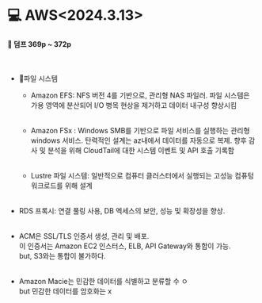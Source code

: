 <h1>💻 AWS<2024.3.13></h1>
<h4>📖 덤프 369p ~ 372p <br></h4><br>

- 📂파일 시스템
   - Amazon EFS: NFS 버전 4를 기반으로, 관리형 NAS 파일러.
파일 시스템은 가용 영역에 분산되어 I/O 병목 현상을 제거하고
데이터 내구성 향상시킴 <br><br>

   - Amazon FSx : Windows SMB를 기반으로 파일 서비스를 실행하는 관리형 windows 서비스. 탄력적인 설계는 az내에서 데이터를 자동으로 복제. 향후 감사 및 분석을 위해 CloudTail에 대한 시스템 이벤트 및 API 호출 기록함<br><br>

  - Lustre 파일 시스템: 일반적으로 컴퓨터 클러스터에서 실행되는 고성능 컴퓨텅 워크로드를 위해 설계<br><br>

- RDS 프록시: 연결 풀링 사용, DB 엑세스의 보안, 성능 및 확장성을 향상.
<br><br>

- ACM은 SSL/TLS 인증서 생성, 관리 및 배포.<br>
이 인증서는 Amazon EC2 인스터스, ELB, API Gateway와 통합이 가능.<br>
but, S3와는 통합이 불가하다.<br><br>

- Amazon Macie는 민감한 데이터를 식별하고 분류할 수 ㅇ<br>
but 민감한 데이터를 암호화는 x <br><br>

